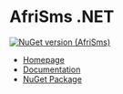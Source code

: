 # AfriSms .NET

[![NuGet version (AfriSms)](https://img.shields.io/nuget/v/AfriSms.svg?style=flat-square)](https://www.nuget.org/packages/AfriSms)

- [Homepage](https://www.afrinnovat.com/json)
- [Documentation](https://www.afrinnovat.com/json/help)
- [NuGet Package](https://www.nuget.org/packages/AfriSms)
